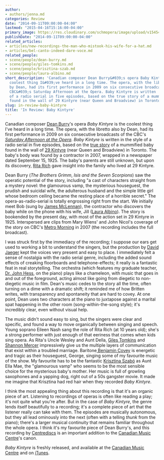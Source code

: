 ```yaml
---
author:
- authors/jenna.md
categories: Review
date: "2014-09-11T09:00:00-04:00"
lastmod: "2015-04-16T15:16:00-04:00"
primary_image: https://res.cloudinary.com/schmopera/image/upload/v1545409169/media/webhook-uploads/1429211675022/01_Vocal_05_Burry_Baby_Kintyre.jpg.jpg
publishDate: "2014-09-11T09:00:00-04:00"
related_articles:
- articles/new-recordings-the-man-who-mistook-his-wife-for-a-hat.md
- articles/bel-canto-indeed-dare-voce.md
related_people:
- scene/people/dean-burry.md
- scene/people/giles-tomkins.md
- scene/people/krisztina-szab.md
- scene/people/laura-albino.md
short_description: 'Canadian composer Dean Burry&#039;s opera Baby Kintyre is the
  coolest thing I&#039;ve heard in a long time. The opera, with the libretto also
  by Dean, had its first performance in 2009 on six consecutive broadcasts of the
  CBC&#039;s Saturday Afternoon at the Opera. Baby Kintyre is written  in the style
  of a radio serial in five episodes, based on the true story of a mummified baby
  found in the wall of 29 Kintyre (near Queen and Broadview) in Toronto. '
slug: in-review-baby-kintyre
title: 'In Review: Baby Kintyre'
---
```


Canadian composer [Dean Burry](http://www.deanburry.com/)'s opera _Baby Kintyre_ is the coolest thing I've heard in a long time. The opera, with the libretto also by Dean, had its first performance in 2009 on six consecutive broadcasts of the CBC's _[Saturday Afternoon at the Opera](http://music.cbc.ca/#/Saturday-Afternoon-at-the-Opera). Baby Kintyre_ is written in the style of a radio serial in five episodes, based on the [true story](http://www.thestar.com/news/gta/2007/09/24/does_mummified_baby_have_living_cousin.html) of a mummified baby found in the wall of [29 Kintyre](https://www.google.ca/maps/place/29+Kintyre+Ave,+Toronto,+ON+M4M+1M3/@43.6605788,-79.3498281,17z/data=!3m1!4b1!4m2!3m1!1s0x89d4cb6e83be421f:0x38b766de657822ad) (near Queen and Broadview) in Toronto. The baby's body was found by a contractor in 2007, wrapped in a newspaper dated September 15, 1925\. The baby's parents are still unknown, but upon its discovery, [Rita Rich](http://www.thestar.com/news/gta/2007/09/24/does_mummified_baby_have_living_cousin.html) gave insight into the family who lived at 29 Kintyre.

Dean Burry (_The Brothers Grimm_, _Isis and the Seven Scorpions_) saw the operatic potential of the story, including "a cast of characters straight from a mystery novel: the glamourous vamp, the mysterious houseguest, the prudish and suicidal wife, the adulterous husband and the simple little girl whose bedroom ceiling became the resting place of a horrible secret." The opera-as-radio-serial is totally engrossing right from the start. We initially meet Bob (sung by [James McLennan](http://www.jamesmclennan.com/)), the contractor who discovers the baby while on the phone with his wife, Jill ([Laura Albino](http://www.lauraalbino.com/)). The story is bookended by the present day, with most of the action set in 29 Kintyre in 1925\. Interspersed are clips from Mary Wiens' and John Nicol's coverage of the story on CBC's [Metro Morning](http://www.cbc.ca/metromorning/) in 2007 (the recording includes the full broadcast).

I was struck first by the immediacy of the recording; I suppose our ears get used to working a bit to understand the singers, but the production by [David Jaeger](http://www.musiccentre.ca/node/37220/biography) kept the voices very present and easy to place. I immediately felt a sense of nostalgia with the radio serial genre, including the added sound effects of creaking floorboards and telephone-effects; it really is a fantastic feat in real storytelling. The orchestra (which features my graduate teacher, [Dr. John Hess](http://www.musicaltoronto.org/2013/02/08/sad-news-torontos-queen-of-puddings-music-theatre-to-cease-operations-at-end-of-season/), on the piano) plays like a chameleon, with music that goes in and out of the foreground, acting almost like going from diegetic to non-diegetic music in film. Dean's music cedes to the story all the time, often turning on a dime with a dramatic shift; it reminded me of how Britten writes, with transparency and spontaneity that are hard to covey. At one point, Dean uses two characters at the piano to juxtapose against a marital spat happening in the other room (song-within-the-song style); it's incredibly clear, even without visual help.

The music didn't sound easy to sing, but the singers were clear and specific, and found a way to move organically between singing and speech. Young soprano Eileen Nash sang the role of Rita Rich (at 10 years old); she's a strong performer with just enough of that eeriness that comes when kids sing opera. As Rita's Uncle Wesley and Aunt Della, [Giles Tomkins](http://www.gilestomkins.com/) and [Shannon Mercer](http://www.shannonmercer.com/) impressively give us the multiple layers of communication that exist within a troubled marriage. Baritone[ Benjamin Covey](http://www.domoneyartists.com/Baritone/Covey_Bio/covey_bio.html) is energetic and tragic as their houseguest, George, singing some of my favourite music of the show. My favourite has to be the fantastic [Krisztina Szabó](http://www.krisztinaszabo.com/) as Aunt Ella Mae, the "glamourous vamp" who seems to be the most sensible choice for the mysterious baby's mother. Her music is full of growling saxophones and a yapping dog, right out of a 50s gangster movie. It made me imagine that Krisztina had red hair when they recorded _Baby Kintyre_.

I think the most appealing thing about this recording is that it's an organic piece of art. Listening to recordings of operas is often like reading a play; it's not quite what you're after. But in the case of _Baby Kintyre_, the genre lends itself beautifully to a recording; it's a complete piece of art that the listener really can take with them. The episodes are musically autonomous, but they all lead ominously into the next (often with a telling _thunk_ from the piano); there's a larger musical continuity that remains familiar throughout the whole opera. I think it's my favourite piece of Dean Burry's, and this recording by [Centrediscs](http://www.musiccentre.ca/recordings/centrediscs) is an important addition to the [Canadian Music Centre](http://www.musiccentre.ca/)'s canon.

_Baby Kintyre_ is freshly released, and available at the [Canadian Music Centre](http://www.musiccentre.ca/node/123392) and on [iTunes](https://itunes.apple.com/ca/album/dean-burry-baby-kintyre/id909653710).
